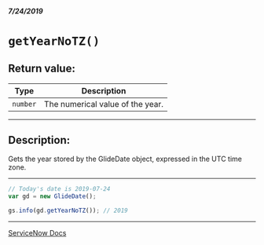 ##### 7/24/2019
# `getYearNoTZ()`

## Return value:
| Type | Description |
|---|---|
| `number` | The numerical value of the year. |

---

## Description:
Gets the year stored by the GlideDate object, expressed in the UTC time zone.

---

```js
// Today's date is 2019-07-24
var gd = new GlideDate();

gs.info(gd.getYearNoTZ()); // 2019
```

---

[ServiceNow Docs](https://developer.servicenow.com/app.do#!/api_doc?v=madrid&id=r_SGD-getYearNoTZ)